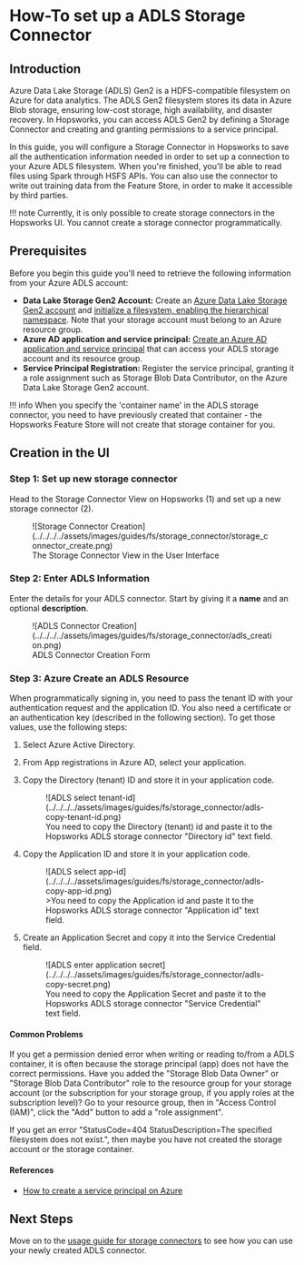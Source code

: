 # How-To set up a ADLS Storage Connector

## Introduction

Azure Data Lake Storage (ADLS) Gen2 is a HDFS-compatible filesystem on Azure for data analytics. The ADLS Gen2 filesystem stores its data in Azure Blob storage, ensuring low-cost storage, high availability, and disaster recovery. In Hopsworks, you can access ADLS Gen2 by defining a Storage Connector and creating and granting permissions to a service principal.

In this guide, you will configure a Storage Connector in Hopsworks to save all the authentication information needed in order to set up a connection to your Azure ADLS filesystem.
When you're finished, you'll be able to read files using Spark through HSFS APIs. You can also use the connector to write out training data from the Feature Store, in order to make it accessible by third parties.

!!! note
    Currently, it is only possible to create storage connectors in the Hopsworks UI. You cannot create a storage connector programmatically.

## Prerequisites

Before you begin this guide you'll need to retrieve the following information from your Azure ADLS account:

- **Data Lake Storage Gen2 Account:** Create an [Azure Data Lake Storage Gen2 account](https://docs.microsoft.com/azure/storage/data-lake-storage/quickstart-create-account) and [initialize a filesystem, enabling the hierarchical namespace](https://docs.microsoft.com/azure/storage/data-lake-storage/namespace). Note that your storage account must belong to an Azure resource group.
- **Azure AD application and service principal:** [Create an Azure AD application and service principal](https://docs.microsoft.com/en-us/azure/active-directory/develop/howto-create-service-principal-portal) that can access your ADLS storage account and its resource group.
- **Service Principal Registration:** Register the service principal, granting it a role assignment such as Storage Blob Data Contributor, on the Azure Data Lake Storage Gen2 account.

!!! info
    When you specify the 'container name' in the ADLS storage connector, you need to have previously created that container - the Hopsworks Feature Store will not create that storage container for you.

## Creation in the UI
### Step 1: Set up new storage connector

Head to the Storage Connector View on Hopsworks (1) and set up a new storage connector (2).

<figure markdown>
  ![Storage Connector Creation](../../../../assets/images/guides/fs/storage_connector/storage_connector_create.png)
  <figcaption>The Storage Connector View in the User Interface</figcaption>
</figure>

### Step 2: Enter ADLS Information

Enter the details for your ADLS connector. Start by giving it a **name** and an optional **description**.

<figure markdown>
  ![ADLS Connector Creation](../../../../assets/images/guides/fs/storage_connector/adls_creation.png)
  <figcaption>ADLS Connector Creation Form</figcaption>
</figure>

### Step 3: Azure Create an ADLS Resource

When programmatically signing in, you need to pass the tenant ID with your authentication request and the application ID. You also need a certificate or an authentication key (described in the following section). To get those values, use the following steps:

1. Select Azure Active Directory.
2. From App registrations in Azure AD, select your application.
3. Copy the Directory (tenant) ID and store it in your application code.
    <figure markdown>
    ![ADLS select tenant-id](../../../../assets/images/guides/fs/storage_connector/adls-copy-tenant-id.png)
    <figcaption>You need to copy the Directory (tenant) id and paste it to the Hopsworks ADLS storage connector  "Directory id" text field.</figcaption>
    </figure>

4. Copy the Application ID and store it in your application code.
    <figure markdown>
    ![ADLS select app-id](../../../../assets/images/guides/fs/storage_connector/adls-copy-app-id.png)
    <figcaption>>You need to copy the Application id and paste it to the Hopsworks ADLS storage connector "Application id" text field.</figcaption>
    </figure>

5. Create an Application Secret and copy it into the Service Credential field.
    <figure markdown>
    ![ADLS enter application secret](../../../../assets/images/guides/fs/storage_connector/adls-copy-secret.png)
    <figcaption>You need to copy the Application Secret and paste it to the Hopsworks ADLS storage connector "Service Credential" text field.</figcaption>
    </figure>

#### Common Problems

If you get a permission denied error when writing or reading to/from a ADLS container, it is often because the storage principal (app) does not have the correct permissions. Have you added the "Storage Blob Data Owner" or "Storage Blob Data Contributor" role to the resource group for your storage account (or the subscription for your storage group, if you apply roles at the subscription level)? Go to your resource group, then in "Access Control (IAM)", click the "Add" button to add a "role assignment".

If you get an error "StatusCode=404 StatusDescription=The specified filesystem does not exist.", then maybe you have not created the storage account or the storage container.

#### References

* [How to create a service principal on Azure](https://docs.microsoft.com/en-us/azure/active-directory/develop/howto-create-service-principal-portal)

## Next Steps

Move on to the [usage guide for storage connectors](../usage.md) to see how you can use your newly created ADLS connector.